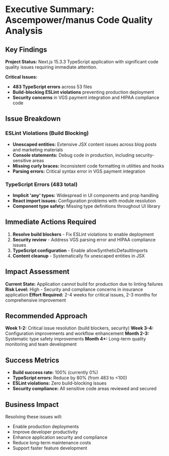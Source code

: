 # Executive Summary: Ascempower/manus Code Quality Analysis

## Key Findings

**Project Status:** Next.js 15.3.3 TypeScript application with significant code quality issues requiring immediate attention.

**Critical Issues:**
- **483 TypeScript errors** across 53 files
- **Build-blocking ESLint violations** preventing production deployment
- **Security concerns** in VGS payment integration and HIPAA compliance code

## Issue Breakdown

### ESLint Violations (Build Blocking)
- **Unescaped entities:** Extensive JSX content issues across blog posts and marketing materials
- **Console statements:** Debug code in production, including security-sensitive areas
- **Missing curly braces:** Inconsistent code formatting in utilities and hooks
- **Parsing errors:** Critical syntax error in VGS payment integration

### TypeScript Errors (483 total)
- **Implicit 'any' types:** Widespread in UI components and prop handling
- **React import issues:** Configuration problems with module resolution
- **Component type safety:** Missing type definitions throughout UI library

## Immediate Actions Required

1. **Resolve build blockers** - Fix ESLint violations to enable deployment
2. **Security review** - Address VGS parsing error and HIPAA compliance issues
3. **TypeScript configuration** - Enable allowSyntheticDefaultImports
4. **Content cleanup** - Systematically fix unescaped entities in JSX

## Impact Assessment

**Current State:** Application cannot build for production due to linting failures
**Risk Level:** High - Security and compliance concerns in insurance application
**Effort Required:** 2-4 weeks for critical issues, 2-3 months for comprehensive improvement

## Recommended Approach

**Week 1-2:** Critical issue resolution (build blockers, security)
**Week 3-4:** Configuration improvements and workflow enhancement
**Month 2-3:** Systematic type safety improvements
**Month 4+:** Long-term quality monitoring and team development

## Success Metrics

- **Build success rate:** 100% (currently 0%)
- **TypeScript errors:** Reduce by 80% (from 483 to <100)
- **ESLint violations:** Zero build-blocking issues
- **Security compliance:** All sensitive code areas reviewed and secured

## Business Impact

Resolving these issues will:
- Enable production deployments
- Improve developer productivity
- Enhance application security and compliance
- Reduce long-term maintenance costs
- Support faster feature development

